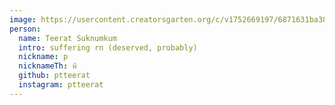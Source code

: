 ```yaml
---
image: https://usercontent.creatorsgarten.org/c/v1752669197/6871631ba3807cb79304eb9a/S__21905412_m7jge9.webp
person:
  name: Teerat Suknumkum
  intro: suffering rn (deserved, probably)
  nickname: p
  nicknameTh: พี
  github: ptteerat
  instagram: ptteerat
---
```


